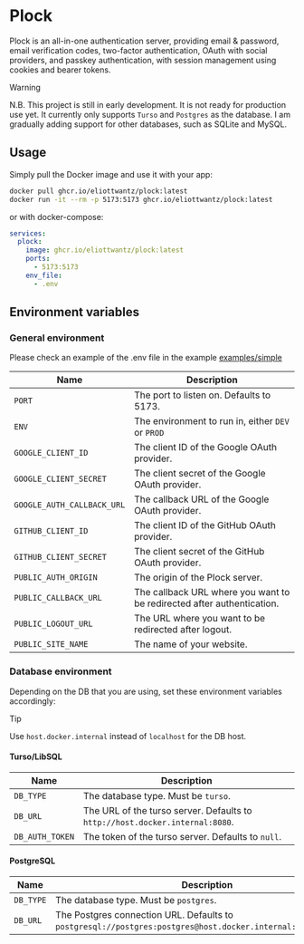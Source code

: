 # Plock

Plock is an all-in-one authentication server, providing email & password, email verification codes, two-factor authentication, OAuth with social providers, and passkey authentication, with session management using cookies and bearer tokens.

> [!WARNING]
> N.B. This project is still in early development. It is not ready for production use yet.
> It currently only supports `Turso` and `Postgres` as the database. I am gradually adding support for other databases, such as SQLite and MySQL.

## Usage

Simply pull the Docker image and use it with your app:

```bash
docker pull ghcr.io/eliottwantz/plock:latest
docker run -it --rm -p 5173:5173 ghcr.io/eliottwantz/plock:latest
```

or with docker-compose:

```yaml
services:
  plock:
    image: ghcr.io/eliottwantz/plock:latest
    ports:
      - 5173:5173
    env_file:
      - .env
```

## Environment variables

### General environment

Please check an example of the .env file in the example [examples/simple](./examples/simple/.env.example)

| Name                       | Description                                                            |
| -------------------------- | ---------------------------------------------------------------------- |
| `PORT`                     | The port to listen on. Defaults to 5173.                               |
| `ENV`                      | The environment to run in, either `DEV` or `PROD`                      |
| `GOOGLE_CLIENT_ID`         | The client ID of the Google OAuth provider.                            |
| `GOOGLE_CLIENT_SECRET`     | The client secret of the Google OAuth provider.                        |
| `GOOGLE_AUTH_CALLBACK_URL` | The callback URL of the Google OAuth provider.                         |
| `GITHUB_CLIENT_ID`         | The client ID of the GitHub OAuth provider.                            |
| `GITHUB_CLIENT_SECRET`     | The client secret of the GitHub OAuth provider.                        |
| `PUBLIC_AUTH_ORIGIN`       | The origin of the Plock server.                                        |
| `PUBLIC_CALLBACK_URL`      | The callback URL where you want to be redirected after authentication. |
| `PUBLIC_LOGOUT_URL`        | The URL where you want to be redirected after logout.                  |
| `PUBLIC_SITE_NAME`         | The name of your website.                                              |

### Database environment

Depending on the DB that you are using, set these environment variables accordingly:

> [!TIP]
> Use `host.docker.internal` instead of `localhost` for the DB host.

#### Turso/LibSQL

| Name            | Description                                                                  |
| --------------- | ---------------------------------------------------------------------------- |
| `DB_TYPE`       | The database type. Must be `turso`.                                          |
| `DB_URL`        | The URL of the turso server. Defaults to `http://host.docker.internal:8080`. |
| `DB_AUTH_TOKEN` | The token of the turso server. Defaults to `null`.                           |

#### PostgreSQL

| Name      | Description                                                                                                   |
| --------- | ------------------------------------------------------------------------------------------------------------- |
| `DB_TYPE` | The database type. Must be `postgres`.                                                                        |
| `DB_URL`  | The Postgres connection URL. Defaults to `postgresql://postgres:postgres@host.docker.internal:5432/postgres`. |
